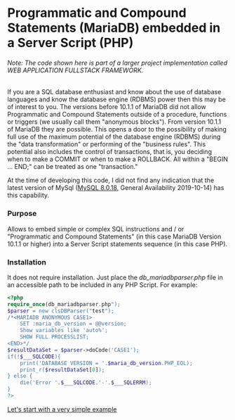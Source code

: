 # Programmatic and Compound Statements (MariaDB) embedded in a Server Script (PHP)

###### Note: The code shown here is part of a larger project implementation called WEB APPLICATION FULLSTACK FRAMEWORK.

If you are a SQL database enthusiast and know about the use of database languages and know the database engine (RDBMS) power then this may be of interest to you. The versions before 10.1.1 of MariaDB did not allow Programmatic and Compound Statements outside of a procedure, functions or triggers (we usually call them "anonymous blocks"). From version 10.1.1 of MariaDB they are possible. This opens a door to the possibility of making full use of the maximum potential of the database engine (RDBMS) during the "data transformation" or performing of the "business rules". This potential also includes the control of transactions, that is, you deciding when to make a COMMIT or when to make a ROLLBACK. All within a "BEGIN ... END;" can be treated as one "transaction."

At the time of developing this code, I did not find any indication that the latest version of MySql ([MySQL 8.0.18](https://dev.mysql.com/doc/relnotes/mysql/8.0/en/), General Availability 2019-10-14) has this capability.

### Purpose
Allows to embed simple or complex SQL instructions and / or "Programmatic and Compound Statements" (in this case MariaDB Version 10.1.1 or higher) into a Server Script statements sequence (in this case PHP).
### Installation
It does not require installation. Just place the *db_mariadbparser.php* file in an accessible path to be included in any PHP Script. For example:
```php
<?php
require_once(db_mariadbparser.php");
$parser = new clsDBParser("test");
/*<MARIADB ANONYMOUS CASE1>
	SET :maria_db_version = @@version;
	Show variables like 'auto%';
	SHOW FULL PROCESSLIST;
<END>*/
$resultDataSet = $parser->doCode('CASE1');
if(!$___SQLCODE){
	print('DATABASE VERSION = '.$maria_db_version.PHP_EOL);
	print_r($resultDataSet[0]);
} else {
	die('Error '.$___SQLCODE.'-'.$___SQLERRM);
}
?>
```
[Let's start with a very simple example](doc/TOPIC_01.md)

